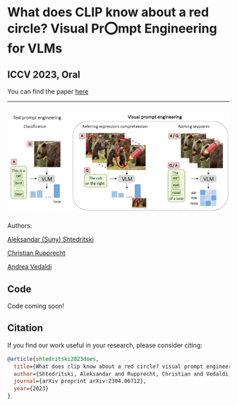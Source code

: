 # What does CLIP know about a red circle? Visual Pr⭕mpt Engineering for VLMs 
## ICCV 2023, Oral

You can find the paper
[here](https://arxiv.org/abs/2304.06712)

---
![Image](circles-image.jpg)
---
Authors:

[Aleksandar (Suny) Shtedritski](https://github.com/suny-sht)

[Christian Rupprecht](https://chrirupp.github.io/)

[Andrea Vedaldi](https://www.robots.ox.ac.uk/~vedaldi/)

## Code

Code coming soon!


## Citation

If you find our work useful in your research, please consider citing:

```bibtex
@article{shtedritski2023does,
  title={What does clip know about a red circle? visual prompt engineering for vlms},
  author={Shtedritski, Aleksandar and Rupprecht, Christian and Vedaldi, Andrea},
  journal={arXiv preprint arXiv:2304.06712},
  year={2023}
},